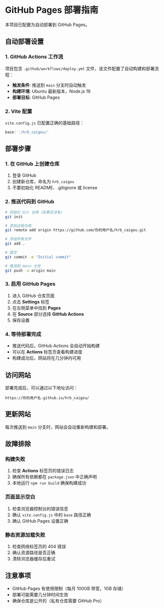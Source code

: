 # GitHub Pages 部署指南

本项目已配置为自动部署到 GitHub Pages。

## 自动部署设置

### 1. GitHub Actions 工作流

项目包含 `.github/workflows/deploy.yml` 文件，该文件配置了自动构建和部署流程：

- **触发条件**: 推送到 `main` 分支时自动触发
- **构建环境**: Ubuntu 最新版本，Node.js 18
- **部署目标**: GitHub Pages

### 2. Vite 配置

`vite.config.js` 已配置正确的基础路径：
```javascript
base: '/hrb_caigou/'
```

## 部署步骤

### 1. 在 GitHub 上创建仓库

1. 登录 GitHub
2. 创建新仓库，命名为 `hrb_caigou`
3. 不要初始化 README、.gitignore 或 license

### 2. 推送代码到 GitHub

```bash
# 初始化 Git 仓库（如果还没有）
git init

# 添加远程仓库
git remote add origin https://github.com/你的用户名/hrb_caigou.git

# 添加所有文件
git add .

# 提交
git commit -m "Initial commit"

# 推送到 main 分支
git push -u origin main
```

### 3. 启用 GitHub Pages

1. 进入 GitHub 仓库页面
2. 点击 **Settings** 标签
3. 在左侧菜单中找到 **Pages**
4. 在 **Source** 部分选择 **GitHub Actions**
5. 保存设置

### 4. 等待部署完成

- 推送代码后，GitHub Actions 会自动开始构建
- 可以在 **Actions** 标签页查看构建进度
- 构建成功后，网站将在几分钟内可用

## 访问网站

部署完成后，可以通过以下地址访问：
```
https://你的用户名.github.io/hrb_caigou/
```

## 更新网站

每次推送到 `main` 分支时，网站会自动重新构建和部署。

## 故障排除

### 构建失败
1. 检查 **Actions** 标签页的错误日志
2. 确保所有依赖都在 `package.json` 中正确声明
3. 本地运行 `npm run build` 确保构建成功

### 页面显示空白
1. 检查浏览器控制台的错误信息
2. 确认 `vite.config.js` 中的 `base` 路径正确
3. 确认 GitHub Pages 设置正确

### 静态资源加载失败
1. 检查网络标签页的 404 错误
2. 确认资源路径是否正确
3. 清除浏览器缓存后重试

## 注意事项

- GitHub Pages 有使用限制（每月 100GB 带宽，1GB 存储）
- 部署可能需要几分钟时间生效
- 确保仓库是公开的（私有仓库需要 GitHub Pro）